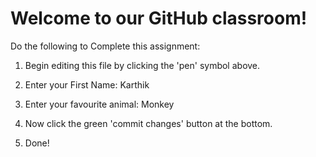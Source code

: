 # Welcome to our GitHub classroom!

Do the following to Complete this assignment:

1. Begin editing this file by clicking the 'pen' symbol above.

2. Enter your First Name: Karthik

3. Enter your favourite animal: Monkey

4. Now click the green 'commit changes' button at the bottom.

5. Done!
